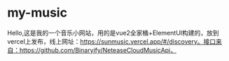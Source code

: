 # my-music

Hello,这是我的一个音乐小网站，用的是vue2全家桶+ElementUI构建的，放到vercel上发布，线上网址：https://sunmusic.vercel.app/#/discovery。接口来自：https://github.com/Binaryify/NeteaseCloudMusicApi，
